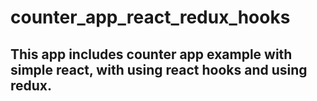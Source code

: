 # counter_app_react_redux_hooks

## This app includes counter app example with simple react, with using react hooks and using redux.
